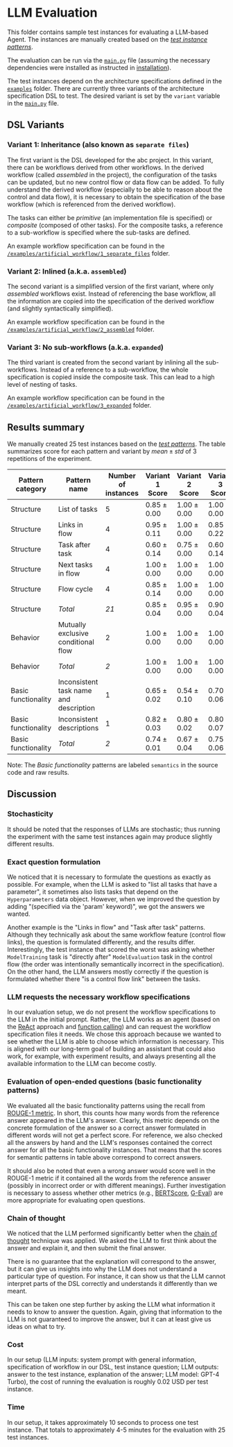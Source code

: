 # LLM Evaluation

This folder contains sample test instances for evaluating a LLM-based Agent. The instances are manually created based on the [*test instance patterns*](/patterns.md).

The evaluation can be run via the [`main.py`](main.py) file (assuming the necessary dependencies were installed as instructed in [installation](/README.md#Installation)).

The test instances depend on the architecture specifications defined in the [`examples`](/examples/) folder. There are currently three variants of the architecture specification DSL to test. The desired variant is set by the `variant` variable in the [`main.py`](main.py) file.

## DSL Variants

### Variant 1: Inheritance (also known as `separate files`)

The first variant is the DSL developed for the abc project. In this variant, there can be workflows derived from other workflows. In the derived workflow (called *assembled* in the project), the configuration of the tasks can be updated, but no new control flow or data flow can be added. To fully understand the derived workflow (especially to be able to reason about the control and data flow), it is necessary to obtain the specification of the base workflow (which is referenced from the derived workflow).

The tasks can either be *primitive* (an implementation file is specified) or *composite* (composed of other tasks). For the composite tasks, a reference to a sub-workflow is specified where the sub-tasks are defined.

An example workflow specification can be found in the [`/examples/artificial_workflow/1_separate_files`](/examples/artificial_workflow/1_separate_files/) folder.

### Variant 2: Inlined (a.k.a. `assembled`)

The second variant is a simplified version of the first variant, where only *assembled* workflows exist. Instead of referencing the base workflow, all the information are copied into the specification of the derived workflow (and slightly syntactically simplified).

An example workflow specification can be found in the [`/examples/artificial_workflow/2_assembled`](/examples/artificial_workflow/2_assembled/) folder.

### Variant 3: No sub-workflows (a.k.a. `expanded`)

The third variant is created from the second variant by inlining all the sub-workflows. Instead of a reference to a sub-workflow, the whole specification is copied inside the composite task. This can lead to a high level of nesting of tasks.

An example workflow specification can be found in the [`/examples/artificial_workflow/3_expanded`](/examples/artificial_workflow/3_expanded/) folder.

## Results summary

We manually created 25 test instances based on the [*test patterns*](/patterns.md). The table summarizes score for each pattern and variant by $\textit{mean}\pm\textit{std}$ of 3 repetitions of the experiment.

| **Pattern category**  | **Pattern name**                  | **Number of instances** | **Variant 1 Score** | **Variant 2 Score** | **Variant 3 Score** |
|----------------------------|----------------------------------------|------------------------------|--------------------------|--------------------------|--------------------------|
| Structure | List of tasks                          | 5                            | $0.85\pm0.00$            | $1.00\pm0.00$            | $1.00\pm0.00$            |
| Structure | Links in flow                          | 4                            | $0.95\pm0.11$            | $1.00\pm0.00$            | $0.85\pm0.22$            |
| Structure | Task after task                        | 4                            | $0.60\pm0.14$            | $0.75\pm0.00$            | $0.60\pm0.14$            |
| Structure | Next tasks in flow                     | 4                            | $1.00\pm0.00$            | $1.00\pm0.00$            | $1.00\pm0.00$            |
| Structure | Flow cycle                             | 4                            | $0.85\pm0.14$            | $1.00\pm0.00$            | $1.00\pm0.00$            |
| Structure | *Total*                         | *21*                         | $0.85\pm0.04$            | $0.95\pm0.00$            | $0.90\pm0.04$            |
| Behavior  | Mutually exclusive conditional flow    | 2                            | $1.00\pm0.00$            | $1.00\pm0.00$            | $1.00\pm0.00$            |
| Behavior  | *Total*                         | *2*                          | $1.00\pm0.00$            | $1.00\pm0.00$            | $1.00\pm0.00$            |
| Basic functionality | Inconsistent task name and description | 1                            | $0.65\pm0.02$            | $0.54\pm0.10$            | $0.70\pm0.06$            |
| Basic functionality | Inconsistent descriptions              | 1                            | $0.82\pm0.03$            | $0.80\pm0.02$            | $0.80\pm0.07$            |
| Basic functionality | *Total*                         | *2*                          | $0.74\pm0.01$            | $0.67\pm0.04$            | $0.75\pm0.06$            |

Note: The *Basic functionality* patterns are labeled `semantics` in the source code and raw results.

## Discussion

### Stochasticity

It should be noted that the responses of LLMs are stochastic; thus running the experiment with the same test instances again may produce slightly different results.

### Exact question formulation

We noticed that it is necessary to formulate the questions as exactly as possible. For example, when the LLM is asked to "list all tasks that have a parameter", it sometimes also lists tasks that depend on the `Hyperparameters` data object. However, when we improved the question by adding "(specified via the 'param' keyword)", we got the answers we wanted.

Another example is the "Links in flow" and "Task after task" patterns. Although they technically ask about the same workflow feature (control flow links), the question is formulated differently, and the results differ. Interestingly, the test instance that scored the worst was asking whether `ModelTraining` task is "directly after" `ModelEvaluation` task in the control flow (the order was intentionally semantically incorrect in the specification). On the other hand, the LLM answers mostly correctly if the question is formulated whether there "is a control flow link" between the tasks.

### LLM requests the necessary workflow specifications

In our evaluation setup, we do not present the workflow specifications to the LLM in the initial prompt. Rather, the LLM works as an agent (based on the [ReAct](https://arxiv.org/abs/2210.03629) approach and [function calling](https://platform.openai.com/docs/guides/function-calling)) and can request the workflow specification files it needs. We chose this approach because we wanted to see whether the LLM is able to choose which information is necessary. This is aligned with our long-term goal of building an assistant that could also work, for example, with experiment results, and always presenting all the available information to the LLM can become costly.

### Evaluation of open-ended questions (basic functionality patterns)

We evaluated all the basic functionality patterns using the recall from [ROUGE-1 metric](https://aclanthology.org/W04-1013/). In short, this counts how many words from the reference answer appeared in the LLM's answer. Clearly, this metric depends on the concrete formulation of the answer so a correct answer formulated in different words will not get a perfect score. For reference, we also checked all the answers by hand and the LLM's responses contained the correct answer for all the basic functionality instances. That means that the scores for semantic patterns in table above correspond to correct answers.

It should also be noted that even a wrong answer would score well in the ROUGE-1 metric if it contained all the words from the reference answer (possibly in incorrect order or with different meanings). Further investigation is necessary to assess whether other metrics (e.g., [BERTScore](https://arxiv.org/abs/1904.09675), [G-Eval](https://arxiv.org/abs/2303.16634)) are more appropriate for evaluating open questions.

### Chain of thought

We noticed that the LLM performed significantly better when the [chain of thought](https://arxiv.org/abs/2205.11916) technique was applied. We asked the LLM to first think about the answer and explain it, and then submit the final answer.

There is no guarantee that the explanation will correspond to the answer, but it can give us insights into why the LLM does not understand a particular type of question. For instance, it can show us that the LLM cannot interpret parts of the DSL correctly and understands it differently than we meant.

This can be taken one step further by asking the LLM what information it needs to know to answer the question. Again, giving that information to the LLM is not guaranteed to improve the answer, but it can at least give us ideas on what to try.

### Cost

In our setup (LLM inputs: system prompt with general information, specification of workflow in our DSL, test instance question; LLM outputs: answer to the test instance, explanation of the answer; LLM model: GPT-4 Turbo), the cost of running the evaluation is roughly 0.02 USD per test instance.

### Time

In our setup, it takes approximately 10 seconds to process one test instance. That totals to approximately 4-5 minutes for the evaluation with 25 test instances.
